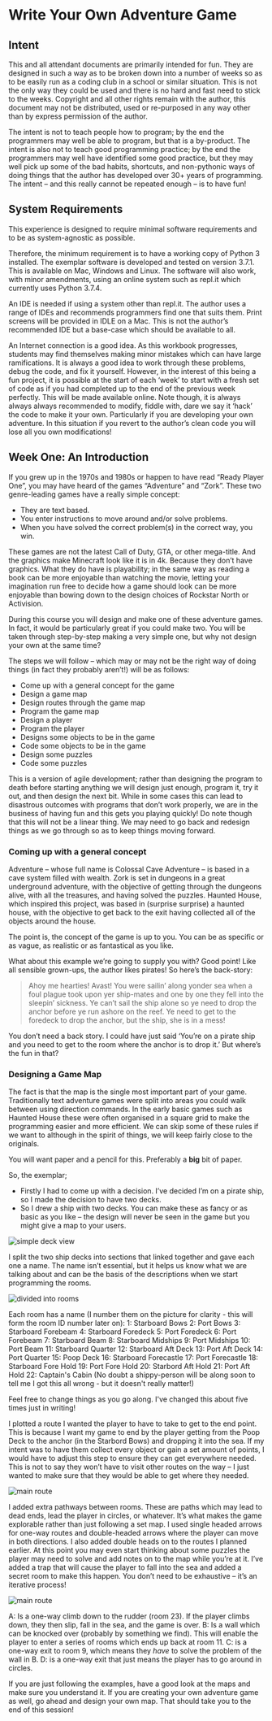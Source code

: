 # Write Your Own Adventure Game

## Intent
This and all attendant documents are primarily intended for fun. They are designed in such a way as to be broken down into a number of weeks so as to be easily run as a coding club in a school or similar situation. This is not the only way they could be used and there is no hard and fast need to stick to the weeks. Copyright and all other rights remain with the author, this document may not be distributed, used or re-purposed in any way other than by express permission of the author.

The intent is not to teach people how to program; by the end the programmers may well be able to program, but that is a by-product. The intent is also not to teach good programming practice; by the end the programmers may well have identified some good practice, but they may well pick up some of the bad habits, shortcuts, and non-pythonic ways of doing things that the author has developed over 30+ years of programming. The intent – and this really cannot be repeated enough – is to have fun!

## System Requirements
This experience is designed to require minimal software requirements and to be as system-agnostic as possible.

Therefore, the minimum requirement is to have a working copy of Python 3 installed. The exemplar software is developed and tested on version 3.7.1. This is available on Mac, Windows and Linux. The software will also work, with minor amendments, using an online system such as repl.it which currently uses Python 3.7.4.

An IDE is needed if using a system other than repl.it. The author uses a range of IDEs and recommends programmers find one that suits them. Print screens will be provided in IDLE on a Mac. This is not the author’s recommended IDE but a base-case which should be available to all.

An Internet connection is a good idea. As this workbook progresses, students may find themselves making minor mistakes which can have large ramifications. It is always a good idea to work through these problems, debug the code, and fix it yourself. However, in the interest of this being a fun project, it is possible at the start of each ‘week’ to start with a fresh set of code as if you had completed up to the end of the previous week perfectly. This will be made available online. Note though, it is always always always recommended to modify, fiddle with, dare we say it ‘hack’ the code to make it your own. Particularly if you are developing your own adventure. In this situation if you revert to the author’s clean code you will lose all you own modifications!

## Week One: An Introduction
If you grew up in the 1970s and 1980s or happen to have read “Ready Player One”, you may have heard of the games “Adventure” and “Zork”. These two genre-leading games have a really simple concept:
- They are text based.
- You enter instructions to move around and/or solve problems.
- When you have solved the correct problem(s) in the correct way, you win.

These games are not the latest Call of Duty, GTA, or other mega-title. And the graphics make Minecraft look like it is in 4k. Because they don’t have graphics. What they do have is playability; in the same way as reading a book can be more enjoyable than watching the movie, letting your imagination run free to decide how a game should look can be more enjoyable than bowing down to the design choices of Rockstar North or Activision.

During this course you will design and make one of these adventure games. In fact, it would be particularly great if you could make two. You will be taken through step-by-step making a very simple one, but why not design your own at the same time?

The steps we will follow – which may or may not be the right way of doing things (in fact they probably aren’t!) will be as follows:
- Come up with a general concept for the game
- Design a game map
- Design routes through the game map
- Program the game map
- Design a player
- Program the player
- Designs some objects to be in the game
- Code some objects to be in the game
- Design some puzzles
- Code some puzzles

This is a version of agile development; rather than designing the program to death before starting anything we will design just enough, program it, try it out, and then design the next bit. While in some cases this can lead to disastrous outcomes with programs that don’t work properly, we are in the business of having fun and this gets you playing quickly! Do note though that this will not be a linear thing. We may need to go back and redesign things as we go through so as to keep things moving forward.

### Coming up with a general concept
Adventure – whose full name is Colossal Cave Adventure – is based in a cave system filled with wealth. Zork is set in dungeons in a great underground adventure, with the objective of getting through the dungeons alive, with all the treasures, and having solved the puzzles. Haunted House, which inspired this project, was based in (surprise surprise) a haunted house, with the objective to get back to the exit having collected all of the objects around the house.

The point is, the concept of the game is up to you. You can be as specific or as vague, as realistic or as fantastical as you like.

What about this example we’re going to supply you with? Good point! Like all sensible grown-ups, the author likes pirates! So here’s the back-story:

> Ahoy me hearties! Avast! You were sailin’ along yonder sea when a foul plague took upon yer ship-mates and one by one they fell into the sleepin’ sickness. Ye can’t sail the ship alone so ye need to drop the anchor before ye run ashore on the reef. Ye need to get to the foredeck to drop the anchor, but the ship, she is in a mess!

You don’t need a back story. I could have just said ‘You’re on a pirate ship and you need to get to the room where the anchor is to drop it.’ But where’s the fun in that?

### Designing a Game Map
The fact is that the map is the single most important part of your game. Traditionally text adventure games were split into areas you could walk between using direction commands. In the early basic games such as Haunted House these were often organised in a square grid to make the programming easier and more efficient. We can skip some of these rules if we want to although in the spirit of things, we will keep fairly close to the originals.

You will want paper and a pencil for this. Preferably a **big** bit of paper.

So, the exemplar;
-	Firstly I had to come up with a decision. I’ve decided I’m on a pirate ship, so I made the decision to have two decks.
-	So I drew a ship with two decks. You can make these as fancy or as basic as you like – the design will never be seen in the game but you might give a map to your users.

![simple deck view](Images/ships_basic_decks.png)

I split the two ship decks into sections that linked together and gave each one a name. The name isn’t essential, but it helps us know what we are talking about and can be the basis of the descriptions when we start programming the rooms.

![divided into rooms](Images/ships_room_plan.png)

Each room has a name (I number them on the picture for clarity - this will form the room ID number later on):
1: Starboard Bows
2: Port Bows
3: Starboard Forebeam
4: Starboard Foredeck
5: Port Foredeck
6: Port Forebeam
7: Starboard Beam
8: Starboard Midships
9: Port Midships
10: Port Beam
11: Starboard Quarter
12: Starboard Aft Deck
13: Port Aft Deck
14: Port Quarter
15: Poop Deck
16: Starboard Forecastle
17: Port Forecastle
18: Starboard Fore Hold
19: Port Fore Hold
20: Starbord Aft Hold
21: Port Aft Hold
22: Captain's Cabin
(No doubt a shippy-person will be along soon to tell me I got this all wrong - but it doesn't really matter!)

Feel free to change things as you go along. I've changed this about five times just in writing!

I plotted a route I wanted the player to have to take to get to the end point. This is because I want my game to end by the player getting from the Poop Deck to the anchor (in the Starbord Bows) and dropping it into the sea. If my intent was to have them collect every object or gain a set amount of points, I would have to adjust this step to ensure they can get everywhere needed. This is not to say they won’t have to visit other routes on the way – I just wanted to make sure that they would be able to get where they needed.

![main route](Images/ships_main_route.png)

I added extra pathways between rooms. These are paths which may lead to dead ends, lead the player in circles, or whatever. It’s what makes the game explorable rather than just following a set map. I used single headed arrows for one-way routes and double-headed arrows where the player can move in both directions. I also added double heads on to the routes I planned earlier. At this point you may even start thinking about some puzzles the player may need to solve and add notes on to the map while you’re at it. I’ve added a trap that will cause the player to fall into the sea and added a secret room to make this happen. You don’t need to be exhaustive – it’s an iterative process!

![main route](Images/ships_routes_and_traps.png)

A: Is a one-way climb down to the rudder (room 23). If the player climbs down, they then slip, fall in the sea, and the game is over.
B: Is a wall which can be knocked over (probably by something we find). This will enable the player to enter a series of rooms which ends up back at room 11.
C: is a one-way exit to room 9, which means they *have* to solve the problem of the wall in B.
D: is a one-way exit that just means the player has to go around in circles.

If you are just following the examples, have a good look at the maps and make sure you understand it. If you are creating your own adventure game as well, go ahead and design your own map. That should take you to the end of this session!
